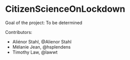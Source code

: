 # CitizenScienceOnLockdown

Goal of the project: To be determined


Contributors: 
- Aliénor Stahl, @Alienor Stahl
- Mélanie Jean, @hsplendens
- Timothy Law, @lawwt
